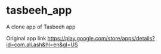 # tasbeeh_app

A clone app of Tasbeeh app  

Original app link  https://play.google.com/store/apps/details?id=com.ali.ash&hl=en&gl=US
